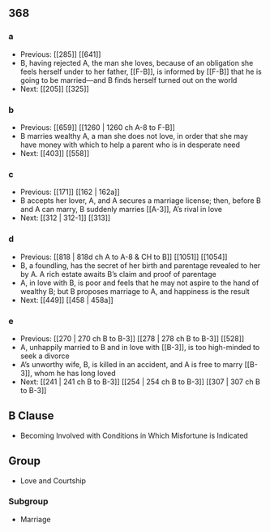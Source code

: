 ## 368
### a
- Previous: [[285]] [[641]] 
- B, having rejected A, the man she loves, because of an obligation she feels herself under to her father, [[F-B]], is informed by [[F-B]] that he is going to be married—and B finds herself turned out on the world
- Next: [[205]] [[325]] 

### b
- Previous: [[659]] [[1260 | 1260 ch A-8 to F-B]] 
- B marries wealthy A, a man she does not love, in order that she may have money with which to help a parent who is in desperate need
- Next: [[403]] [[558]] 

### c
- Previous: [[171]] [[162 | 162a]] 
- B accepts her lover, A, and A secures a marriage license; then, before B and A can marry, B suddenly marries [[A-3]], A’s rival in love
- Next: [[312 | 312-1]] [[313]] 

### d
- Previous: [[818 | 818d ch A to A-8 &amp; CH to B]] [[1051]] [[1054]] 
- B, a foundling, has the secret of her birth and parentage revealed to her by A. A rich estate awaits B’s claim and proof of parentage
- A, in love with B, is poor and feels that he may not aspire to the hand of wealthy B; but B proposes marriage to A, and happiness is the result
- Next: [[449]] [[458 | 458a]] 

### e
- Previous: [[270 | 270 ch B to B-3]] [[278 | 278 ch B to B-3]] [[528]] 
- A, unhappily married to B and in love with [[B-3]], is too high-minded to seek a divorce
- A’s unworthy wife, B, is killed in an accident, and A is free to marry [[B-3]], whom he has long loved
- Next: [[241 | 241 ch B to B-3]] [[254 | 254 ch B to B-3]] [[307 | 307 ch B to B-3]] 

## B Clause
- Becoming Involved with Conditions in Which Misfortune is Indicated

## Group
- Love and Courtship

### Subgroup
- Marriage

